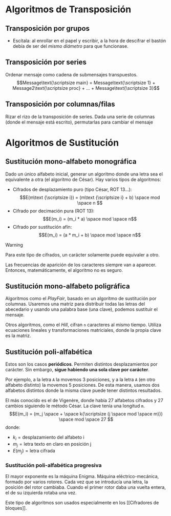 # Algoritmos de Transposición
## Transposición por grupos

- Escítala: al enrollar en el papel y escribir, a la hora de descifrar el bastón debía de ser del *mismo diámetro* para que funcionase.


## Transposición por series

Ordenar mensaje como cadena de submensajes transpuestos.
$$Message\text{\scriptsize main} = Message\text{\scriptsize 1} + Message2\text{\scriptsize proc} + ... + Message\text{\scriptsize 3}$$


## Transposición por columnas/filas

Rizar el rizo de la transposición de series. Dada una serie de columnas (donde el mensaje está escrito), permutarlas para cambiar el mensaje

# Algoritmos de Sustitución
## Sustitución mono-alfabeto monográfica

Dado un único alfabeto inicial, generar un algoritmo donde una letra sea el equivalente a otra (el algoritmo de César). Hay varios tipos de algoritmos:

- Cifrados de desplazamiento puro (tipo César, ROT 13...):
$$E(m\text {\scriptsize i}) = (m\text {\scriptsize i} + b) \space mod \space n $$
- Cifrado por decimación pura (ROT 13):
$$E(m_i) = (m_i * a) \space mod \space n$$
- Cifrado por sustitución afín:
$$E(m_i) = (a * m_i + b) \space mod \space n$$

>[!warning]
>Para este tipo de cifrados, un carácter solamente puede equivaler a otro.

Las frecuencias de aparición de los caracteres siempre van a aparecer. Entonces, matemáticamente, el algoritmo no es seguro.

## Sustitución mono-alfabeto poligráfica

Algoritmos como el *PlayFair*, basado en un algoritmo de sustitución por columnas. Usaremos una matriz para distribuir todas las letras del abecedario y usando una palabra base (una clave), podemos sustituir el mensaje.

Otros algoritmos, como el *Hill*, cifran `n` caracteres al mismo tiempo. Utiliza ecuaciones lineales y transformaciones matriciales, donde la propia clave es la matriz.


## Sustitución poli-alfabética

Estos son los casos **periódicos**. Permiten distintos desplazamientos por carácter. Sin embargo, **sigue habiendo una sola clave por carácter**. 

Por ejemplo, a la letra `A` la movemos 3 posiciones, y a la letra `A` (en otro alfabeto distinto) la movemos 5 posiciones. De esta manera, usamos dos alfabetos distintos donde la misma clave puede tener distintos resultados.

El más conocido es el de Vigenère, donde había 27 alfabetos cifrados y 27 cambios siguiendo le método César. La clave tenía una longitud `m`.	
$$E(m_i) = (m_j \space + \space k{\scriptsize (j \space mod \space m)}) \space mod \space 27 $$
donde:
- $k_i = \text{desplazamiento del alfabeto i}$ 
- $m_j = \text{letra texto en claro en posición j}$
- $E(m_j) = \text{letra cifrada}$
### Sustitución poli-alfabética progresiva

El mayor exponente es la máquina Enigma. Máquina eléctrico-mecánica, formado por varios rotores. Cada vez que se introducía una letra, la posición del rotor cambiaba. Cuando el primer rotor daba una vuelta entera, el de su izquierda rotaba una vez.


Este tipo de algoritmos son usados especialmente en los [[Cifradores de bloques]].
